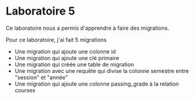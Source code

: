 # Laboratoire 5
Ce laboratoire nous a permis d'apprendre à faire des migrations.

Pour ce laboratoire, j'ai fait 5 migrations
- Une migration qui ajoute une colonne id
- Une migration qui ajoute une clé primaire
- Une migration qui créée une table de migration
- Une migration avec une requête qui divise la colonne semestre entre "session" et "année"
- Une migration qui ajoute une colonne passing_grade à la relation courses